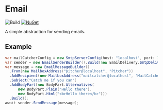 # Email

![Build](https://github.com/messerli-informatik-ag/email/workflows/Build/badge.svg)
[![NuGet](https://img.shields.io/nuget/v/Messerli.Email.svg)](https://www.nuget.org/packages/Messerli.Email/)

A simple abstraction for sending emails.

## Example

```csharp
var mailCatcherConfig = new SmtpServerConfig(host: "localhost", port: 1025, useSsl: false);
var sender = new EmailSenderBuilder().Build(new EmailDelivery.SmtpDelivery(mailCatcherConfig));
var message = new EmailMessageBuilder()
  .From(new MailboxAddress("pitcher@localhost", "Pitcher"))
  .AddRecipient(new MailboxAddress("mailcatcher@localhost", "MailCatcher"))
  .Subject("Catch me if you can")
  .AddBodyPart(new BodyPart.Alternatives(
      new BodyPart.Plain("Hello there"),
      new BodyPart.Html("<b>Hello there</b>")))
  .Build();
await sender.SendMessage(message);
```
